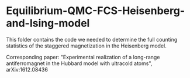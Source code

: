 # Equilibrium-QMC-FCS-Heisenberg-and-Ising-model

This folder contains the code we needed to determine the full counting statistics of the staggered magnetization in the Heisenberg model.

Corresponding paper: "Experimental realization of a long-range antiferromagnet in the Hubbard model with ultracold atoms", arXiv:1612.08436
